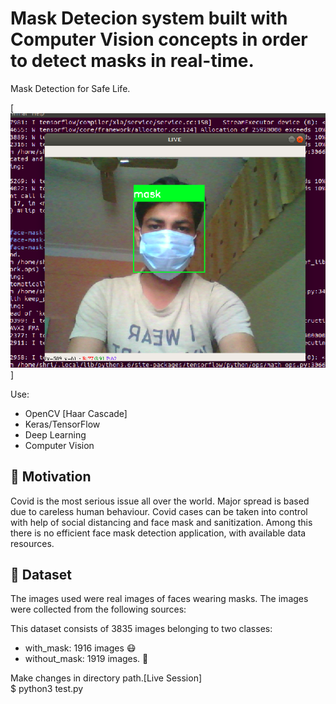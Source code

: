 # Mask Detecion system built with Computer Vision concepts in order to detect masks in real-time. 
Mask Detection for Safe Life.

[![Mask](https://github.com/ShrikantNande/Mask-Detection/blob/main/mask.png)]

Use:
- OpenCV [Haar Cascade]
- Keras/TensorFlow 
- Deep Learning
- Computer Vision

## :slightly_smiling_face: Motivation
Covid is the most serious issue all over the world. Major spread is based due to careless human behaviour. Covid cases can be taken into control with help of social distancing and face mask and sanitization.
Among  this there is no efficient face mask detection application, with available data resources.

## :file_folder: Dataset

The images used were real images of faces wearing masks. The images were collected from the following sources:

This dataset consists of 3835 images belonging to two classes:
- with_mask: 1916 images :mask:
- without_mask: 1919 images. :sneezing_face:


Make changes in directory path.[Live Session] <br />
$ python3 test.py

